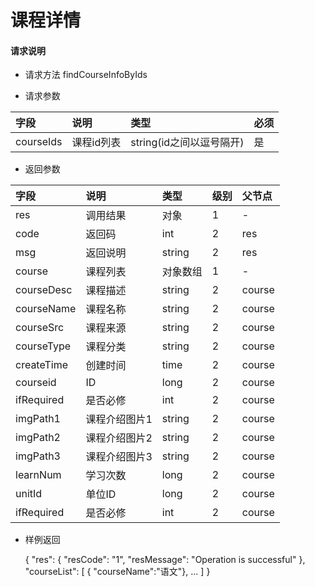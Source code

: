 # 课程详情

#### **请求说明**

* 请求方法 findCourseInfoByIds

* 请求参数

| 字段 | 说明 | 类型 | 必须 |
| :--- | :--- | :--- | :--- |
| courseIds| 课程id列表 | string(id之间以逗号隔开) | 是 |

* 返回参数

| 字段 | 说明 | 类型 | 级别 | 父节点 |
| :--- | :--- | :--- | :--- | :--- |
| res | 调用结果 | 对象 | 1 | - |
| code| 返回码| int | 2 | res |
| msg| 返回说明 | string | 2 | res |
| course| 课程列表 | 对象数组 | 1 | - |
| courseDesc| 课程描述 | string | 2 |course|
| courseName| 课程名称 | string | 2 |course|
| courseSrc| 课程来源 | string | 2 |course|
| courseType| 课程分类 | string | 2 |course|
| createTime| 创建时间 | time| 2 |course|
| courseid| ID | long | 2 |course|
| ifRequired | 是否必修 | int | 2 |course|
| imgPath1| 课程介绍图片1 | string | 2 |course|
| imgPath2| 课程介绍图片2 | string | 2 |course|
| imgPath3| 课程介绍图片3 | string | 2 |course|
| learnNum| 学习次数 | long | 2 |course|
| unitId| 单位ID | long | 2 |course|
| ifRequired | 是否必修 | int | 2 |course|

* 样例返回

    
    {
        "res": 
        {
            "resCode": "1", 
            "resMessage": "Operation is successful"
        },
        "courseList":
        [
           { "courseName":"语文"},
            ...
        ] 
    }


